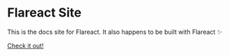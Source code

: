 # Flareact Site

This is the docs site for Flareact. It also happens to be built with Flareact ✨

[Check it out!](https://flareact.com)
